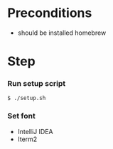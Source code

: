 # Preconditions

- should be installed homebrew

# Step

### Run setup script

```shell
$ ./setup.sh
```

### Set font

- IntelliJ IDEA
- Iterm2